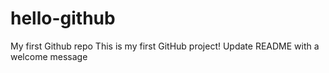 # hello-github
My first Github repo
This is my first GitHub project!
Update README with a welcome message
